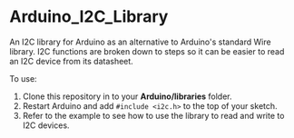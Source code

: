 # Arduino_I2C_Library
An I2C library for Arduino as an alternative to Arduino's standard Wire library. 
I2C functions are broken down to steps so it can be easier to read an I2C device from its datasheet. 

To use:
1. Clone this repository in to your **Arduino/libraries** folder.
2. Restart Arduino and add `#include <i2c.h>` to the top of your sketch.
3. Refer to the example to see how to use the library to read and write to I2C devices.

